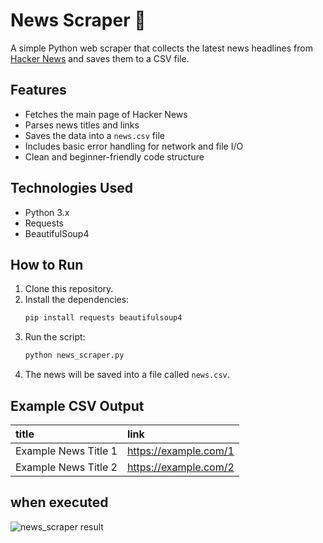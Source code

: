 # News Scraper 📰

A simple Python web scraper that collects the latest news headlines from [Hacker News](https://news.ycombinator.com/) and saves them to a CSV file.

## Features
- Fetches the main page of Hacker News
- Parses news titles and links
- Saves the data into a `news.csv` file
- Includes basic error handling for network and file I/O
- Clean and beginner-friendly code structure

## Technologies Used
- Python 3.x
- Requests
- BeautifulSoup4

## How to Run
1. Clone this repository.
2. Install the dependencies:
    ```bash
    pip install requests beautifulsoup4
    ```
3. Run the script:
    ```bash
    python news_scraper.py
    ```
4. The news will be saved into a file called `news.csv`.

## Example CSV Output
| title | link |
|:---|:---|
| Example News Title 1 | https://example.com/1 |
| Example News Title 2 | https://example.com/2 |

## when executed
![news_scraper result](./images/result.png)
